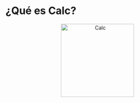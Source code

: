# ¿Qué es Calc?

<div align="center">
    <img width="200" src="../images/calc.png" alt="Calc">
</div>
